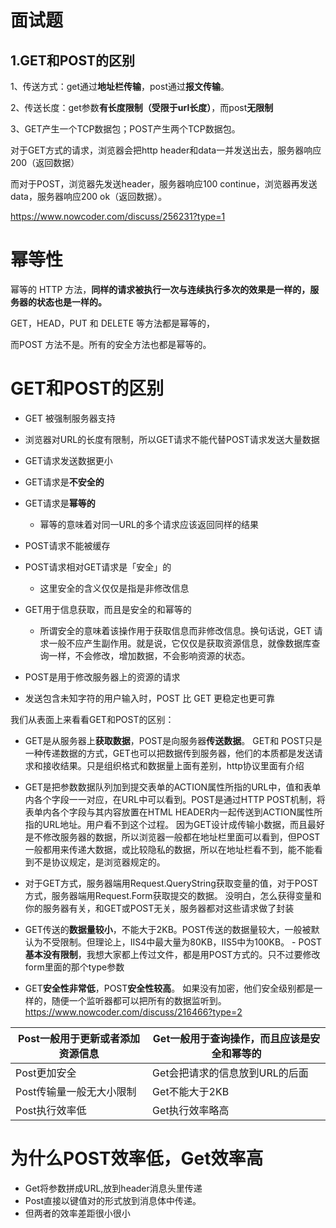# 面试题

## 1.GET和POST的区别

1、传送方式：get通过**地址栏传输**，post通过**报文传输**。

2、传送长度：get参数**有长度限制（受限于url长度）**，而post**无限制**

3、GET产生一个TCP数据包；POST产生两个TCP数据包。

对于GET方式的请求，浏览器会把http header和data一并发送出去，服务器响应200（返回数据）

而对于POST，浏览器先发送header，服务器响应100 continue，浏览器再发送data，服务器响应200 ok（返回数据）。

https://www.nowcoder.com/discuss/256231?type=1

# 幂等性

幂等的 HTTP 方法，**同样的请求被执行一次与连续执行多次的效果是一样的，服务器的状态也是一样的。**

GET，HEAD，PUT 和 DELETE 等方法都是幂等的，

而POST 方法不是。所有的安全方法也都是幂等的。

# GET和POST的区别

- GET 被强制服务器支持

- 浏览器对URL的长度有限制，所以GET请求不能代替POST请求发送大量数据

- GET请求发送数据更小

- GET请求是**不安全的**

- GET请求是**幂等的**

	- 幂等的意味着对同一URL的多个请求应该返回同样的结果
	
- POST请求不能被缓存

- POST请求相对GET请求是「安全」的

	- 这里安全的含义仅仅是指是非修改信息

- GET用于信息获取，而且是安全的和幂等的

	- 所谓安全的意味着该操作用于获取信息而非修改信息。换句话说，GET 请求一般不应产生副作用。就是说，它仅仅是获取资源信息，就像数据库查询一样，不会修改，增加数据，不会影响资源的状态。

- POST是用于修改服务器上的资源的请求

- 发送包含未知字符的用户输入时，POST 比 GET 更稳定也更可靠

我们从表面上来看看GET和POST的区别：

- GET是从服务器上**获取数据**，POST是向服务器**传送数据**。 GET和 POST只是一种传递数据的方式，GET也可以把数据传到服务器，他们的本质都是发送请求和接收结果。只是组织格式和数据量上面有差别，http协议里面有介绍

- GET是把参数数据队列加到提交表单的ACTION属性所指的URL中，值和表单内各个字段一一对应，在URL中可以看到。POST是通过HTTP POST机制，将表单内各个字段与其内容放置在HTML HEADER内一起传送到ACTION属性所指的URL地址。用户看不到这个过程。 因为GET设计成传输小数据，而且最好是不修改服务器的数据，所以浏览器一般都在地址栏里面可以看到，但POST一般都用来传递大数据，或比较隐私的数据，所以在地址栏看不到，能不能看到不是协议规定，是浏览器规定的。

- 对于GET方式，服务器端用Request.QueryString获取变量的值，对于POST方式，服务器端用Request.Form获取提交的数据。 没明白，怎么获得变量和你的服务器有关，和GET或POST无关，服务器都对这些请求做了封装

- GET传送的**数据量较小**，不能大于2KB。POST传送的数据量较大，一般被默认为不受限制。但理论上，IIS4中最大量为80KB，IIS5中为100KB。 - POST**基本没有限制**，我想大家都上传过文件，都是用POST方式的。只不过要修改form里面的那个type参数

- GET**安全性非常低**，POST**安全性较高**。 如果没有加密，他们安全级别都是一样的，随便一个监听器都可以把所有的数据监听到。
  https://www.nowcoder.com/discuss/216466?type=2

| Post一般用于更新或者添加资源信息 | Get一般用于查询操作，而且应该是安全和幂等的 |
| -------------------------------- | ------------------------------------------- |
| Post更加安全                     | Get会把请求的信息放到URL的后面              |
| Post传输量一般无大小限制         | Get不能大于2KB                              |
| Post执行效率低                   | Get执行效率略高                             |

# 为什么POST效率低，Get效率高

- Get将参数拼成URL,放到header消息头里传递
- Post直接以键值对的形式放到消息体中传递。
- 但两者的效率差距很小很小